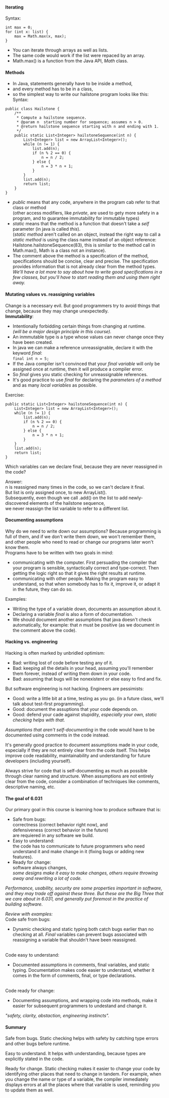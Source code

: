 #### **Iterating**
Syntax: 
```
int max = 0;
for (int x: list) {
    max = Math.max(x, max);
}
```
- You can iterate through arrays as well as lists. 
- The same code would work if the list were repaced by an array. 
- Math.max() is a function from the Java API, *Math* class. 
  
#### **Methods**
- In Java, statements generally have to be inside a method,
- and every method has to be in a class, 
- so the simplest way to write our hailstone program looks like this: Syntax:
```
public class Hailstone {
    /**
     * Compute a hailstone sequence.
     * @param n  starting number for sequence; assumes n > 0.
     * @return hailstone sequence starting with n and ending with 1.
     */
    public static List<Integer> hailstoneSequence(int n) {
        List<Integer> list = new ArrayList<Integer>();
        while (n != 1) {
            list.add(n);
            if (n % 2 == 0) {
                n = n / 2;
            } else {
                n = 3 * n + 1;
            }
        }
        list.add(n);
        return list;
    }
}
```
- *public* means that any code, anywhere in the program cab refer to that class or method 
<br>(other access modifiers, like *private*, are used to gety more safety in a program, and to guarantee immutability for immutable types)
- *static* means that the method is a function that doesn't take a *self* parameter (in java is called *this*).
<br>(*static method* aren't called on an object, instead the right way to call a *static method* is using the class name instead of an object reference: Hailstone.hailstoneSequence(83), this is similar to the method call in Math.max(), Math is a class not an instance).
- The comment above the method is a specification of the method, specifications should be concise, clear and precise. The specification provides information that is not already clear from the method types. 
*<br>We’ll have a lot more to say about how to write good specifications in a few classes, but you’ll have to start reading them and using them right away.*

#### **Mutating values vs. reassigning variables**
Change is a necessary evil. But good programmers try to avoid things that change, because  they may change unexpectedly. 
<br>**Immutability**:
- Intentionally forbidding certain things from changing at runtime.
<br>*(will be a major design principle in this course).*
- An inmmutable type is a type whose values can never change once they have been created. 
- In java we can make a reference unreassignable, declare it with the keyword *final*:
<br>`final int n = 5;`
- If the Java compiler isn't convinced that your *final variable* will only be assigned once at runtime, then it will produce a compiler error. 
- So *final* gives you static checking for unreassignable references. 
- It's good practice to use *final* for declaring the *parameters of a method* and as many *local variables* as possible. 

Exercise: 
```
public static List<Integer> hailstoneSequence(int n) {
    List<Integer> list = new ArrayList<Integer>();
    while (n != 1) {
        list.add(n);
        if (n % 2 == 0) {
            n = n / 2;
        } else {
            n = 3 * n + 1;
        }
    }
    list.add(n);
    return list;
}
```
Which variables can we declare final, because they are never reassigned in the code?

Answer:
<br>n is reassigned many times in the code, so we can't declare it final. 
<br>But list is only assigned once, to new ArrayList<Integer>(). 
<br>Subsequently, even though we call .add() on the list to add newly-discovered elements of the hailstone sequence,
<br>we never reassign the list variable to refer to a different list. 

#### **Documenting assumptions**
Why do we need to write down our assumptions? Because programming is full of them, and if we don't write them down, we won't remember them, and other people who need to read or change our programs later won't know them. 
<br>Programs have to be written with two goals in mind: 
- communicating with the computer. First persuading the compiler that your program is sensible, syntactically correct and type-correct. Then getting the logic right so that it gives the right results at runtime. 
- communicating with other people. Making the program easy to understand, so that when somebody has to fix it, improve it, or adapt it in the future, they can do so. 

Examples: 
- Writing the type of a variable down, documents an assumption about it. 
- Declaring a variable *final* is also a form of documentation. 
- We should document another assumptions that java doesn't check automatically, for example: that *n* must be positive (as we document in the comment above the code).

#### **Hacking vs. engineering**
Hacking is often marked by unbridled optimism: 
- Bad: writing lost of code before testing any of it. 
- Bad: keeping all the details in your head, assuming you'll remember them forever, instead of writing them down in your code. 
- Bad: assuming that bugs will be nonexistent or else easy to find and fix.

But software engineering is not hacking. Engineers are pessimists: 
- Good: write a little bit at a time, testing as you go. (in a future class, we'll talk about test-first programming).
- Good: document the assuptions that your code depends on. 
- Good: defend your cade against stupidity, *especially your own, static checking helps with that.*

*Assumptions that aren't self-documenting* in the code would have to be documented using comments in the code instead. 

It's generally good practice to document assumptions made in your code, especially if they are not entirely clear from the code itself. This helps improve code readability, maintainability and understanding for future developers (including yourself). 

Always strive for code that is self-documenting as much as possible through clear naming and structure. When assumptions are not entirely clear from the code, consider a combination of techniques like comments, descriptive naming, etc. 

#### **The goal of 6.031**
Our primary goal in this course is learning how to produce software that is: 
- Safe from bugs:
<br>correctness (correct behavior right now), and 
<br>defensiveness (correct behavior in the future)
<br>are requiered in any software we build. 
- Easy to understand: 
<br>the code has to communicate to future programmers who need understand it and make change in it (fixing bugs or adding new features).
- Ready for change: 
<br>software always changes,
<br>*some designs make it easy to make changes, others require throwing away and rewriting a lot of code.*

*Performance, usability, security are some properties important in software, and they may trade off against these three. But these are the Big Three that we care about in 6.031, and generally put foremost in the practice of building software.*

*Review with examples:*
<br>Code safe from bugs:
- Dynamic checking and static typing both catch bugs earlier than no checking at all. *Final* variables can prevent bugs associated with reassigning a variable that shouldn't have been reassigned. 
 
<br>Code easy to understand:
- Documented assumptions in comments, final variables, and static typing. Documentation makes code easier to understand, whether it comes in the form of comments, final, or type declarations. 

<br>Code ready for change:
- Documenting assumptions, and wrapping code into methods, make it easier for subsequent programmers to undestand and change it. 

*"safety, clarity, abstaction, engineering instincts".*

#### **Summary**
Safe from bugs. Static checking helps with safety by catching type errors and other bugs before runtime.

Easy to understand. It helps with understanding, because types are explicitly stated in the code.

Ready for change. Static checking makes it easier to change your code by identifying other places that need to change in tandem. For example, when you change the name or type of a variable, the compiler immediately displays errors at all the places where that variable is used, reminding you to update them as well.
